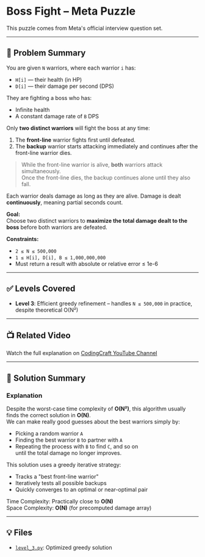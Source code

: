 # Boss Fight – Meta Puzzle

This puzzle comes from Meta's official interview question set.

---

## 📘 Problem Summary

You are given `N` warriors, where each warrior `i` has:

- `H[i]` — their health (in HP)
- `D[i]` — their damage per second (DPS)

They are fighting a boss who has:

- Infinite health
- A constant damage rate of `B` DPS

Only **two distinct warriors** will fight the boss at any time:
1. The **front-line** warrior fights first until defeated.
2. The **backup** warrior starts attacking immediately and continues after the front-line warrior dies.

> While the front-line warrior is alive, **both** warriors attack simultaneously.  
> Once the front-line dies, the backup continues alone until they also fall.

Each warrior deals damage as long as they are alive. Damage is dealt **continuously**, meaning partial seconds count.

**Goal:**  
Choose two distinct warriors to **maximize the total damage dealt to the boss** before both warriors are defeated.

**Constraints:**
- `2 ≤ N ≤ 500,000`
- `1 ≤ H[i], D[i], B ≤ 1,000,000,000`
- Must return a result with absolute or relative error ≤ 1e-6

---

## ✅ Levels Covered
- **Level 3**: Efficient greedy refinement – handles `N ≤ 500,000` in practice, despite theoretical O(N²)

---

## 📺 Related Video
Watch the full explanation on [CodingCraft YouTube Channel](https://www.youtube.com/@CodingCraftChannel)

---

## 🧠 Solution Summary

### Explanation

Despite the worst-case time complexity of **O(N²)**, this algorithm usually finds the correct solution in **O(N)**.  
We can make really good guesses about the best warriors simply by:
- Picking a random warrior `A`
- Finding the best warrior `B` to partner with `A`
- Repeating the process with `B` to find `C`, and so on  
until the total damage no longer improves.

This solution uses a greedy iterative strategy:
- Tracks a "best front-line warrior"
- Iteratively tests all possible backups
- Quickly converges to an optimal or near-optimal pair

Time Complexity: Practically close to **O(N)**  
Space Complexity: **O(N)** (for precomputed damage array)

---

## 💡 Files

- [`level_3.py`](level_3.py): Optimized greedy solution

